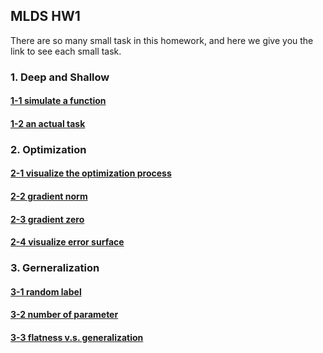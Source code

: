 ## MLDS HW1 

There are so many small task in this homework, and here we give you the link to see each small task.

### 1. Deep and Shallow

#### [1-1 simulate a function](./Deep_and_shallow/function/)

#### [1-2 an actual task](./Deep_and_shallow/actual_task/)

### 2. Optimization

#### [2-1 visualize the optimization process](./Optimization/visualize/)

#### [2-2 gradient norm](./Optimization/gradient_norm/)

#### [2-3 gradient zero](./Optimization/gradient_zero/)

#### [2-4 visualize error surface](./Optimization/bonus/)

### 3. Gerneralization

#### [3-1 random label](./Generalization/random_label/)

#### [3-2 number of parameter](./Generalization/number_of_parameter/)

#### [3-3 flatness v.s. generalization](./Generalization/flatness/)